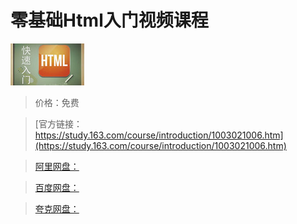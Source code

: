 # 零基础Html入门视频课程

![img](../../../assets/study163/free/4880213146310149469.jpg)

> 价格：免费

> [官方链接：https://study.163.com/course/introduction/1003021006.htm](https://study.163.com/course/introduction/1003021006.htm)

> [阿里网盘：]()

> [百度网盘：]()

> [夸克网盘：]()
